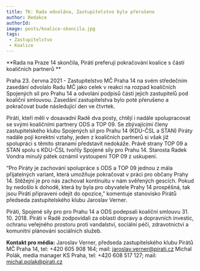 ```yaml
---
title: TK: Rada odvolána, Zastupitelstvo bylo přerušeno 
author: Redakce
authorId: 
image: posts/koalice-skoncila.jpg
tags: 
 - Zastupitelstvo
 - Koalice
---
```


**Rada na Praze 14 skončila, Piráti preferují pokračování koalice s částí koaličních partnerů **

Praha 23. června 2021 - Zastupitelstvo MČ Praha 14 na svém středečním zasedání odvolalo Radu MČ jako celek v reakci na rozpad koaličních Spojených sil pro Prahu 14 a odvolání podpisů části jejich zastupitelů pod koaliční smlouvou. Zasedání zastupitelstva bylo poté přerušeno a pokračovat bude následující den ve čtvrtek.

Piráti, kteří měli v dosavadní Radě dva posty, chtějí i nadále spolupracovat se svými koaličními partnery ODS a TOP 09. Se zbývajícími členy zastupitelského klubu Spojených sil pro Prahu 14 (KDU-ČSL a STAN) Piráty nadále pojí korektní vztahy, jeden z koaličních partnerů si však již spolupráci s těmito stranami představit nedokáže. Právě strany TOP 09 a STAN spolu s KDU-ČSL tvořily Spojené síly pro Prahu 14. Starosta Radek Vondra minulý pátek oznámil vystoupení TOP 09 z uskupení. 

“Pro Piráty je zachování spolupráce s ODS a TOP 09 jednou z mála přijatelných variant, která umožňuje pokračovat v práci pro občany Prahy 14. Stěžejní je pro nás zachovat kontinuitu v nám svěřených gescích. Pokud by nedošlo k dohodě, která by byla pro obyvatele Prahy 14 prospěšná, tak jsou Piráti připraveni odejít do opozice,” komentuje stanovisko Pirátů předseda zastupitelského klubu Jaroslav Verner. 

Piráti, Spojené síly pro pro Prahu 14 a ODS podepsali koaliční smlouvu 31. 10. 2018. Piráti v Radě zodpovídali za oblasti dopravy a dopravních investic, ochranu veřejného prostoru proti vandalství, sociální péči, zdravotnictví a komunitní plánování sociálních služeb.

**Kontakt pro média:**
Jaroslav Verner, předseda zastupitelského klubu Pirátů MČ Praha 14, tel: +420 605 908 164; mail: jaroslav.verner@pirati.cz
Michal Polák, media manager KS Praha, tel: +420 608 517 127; mail: michal.polak@pirati.cz

